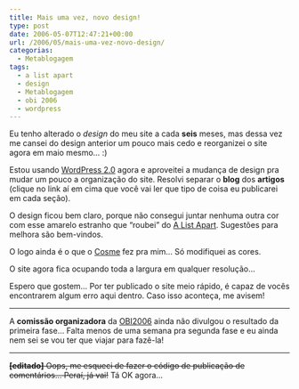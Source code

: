```yaml
---
title: Mais uma vez, novo design!
type: post
date: 2006-05-07T12:47:21+00:00
url: /2006/05/mais-uma-vez-novo-design/
categorias:
  - Metablogagem
tags:
  - a list apart
  - design
  - Metablogagem
  - obi 2006
  - wordpress
---
```


Eu tenho alterado o _design_ do meu site a cada **seis** meses, mas dessa vez me cansei do design anterior um pouco mais cedo e reorganizei o site agora em maio mesmo… :)

Estou usando [WordPress 2.0][1] agora e aproveitei a mudança de design pra mudar um pouco a organização do site. Resolvi separar o **blog** dos **artigos** (clique no link aí em cima que você vai ler que tipo de coisa eu publicarei em cada seção).

O design ficou bem claro, porque não consegui juntar nenhuma outra cor com esse amarelo estranho que “roubei” do [A List Apart][2]. Sugestões para melhora são bem-vindos.

O logo ainda é o que o [Cosme][3] fez pra mim… Só modifiquei as cores.

O site agora fica ocupando toda a largura em qualquer resolução…

Espero que gostem… Por ter publicado o site meio rápido, é capaz de vocês encontrarem algum erro aqui dentro. Caso isso aconteça, me avisem!

---

A **comissão organizadora** da [OBI2006][4] ainda não divulgou o resultado da primeira fase… Falta menos de uma semana pra segunda fase e eu ainda nem sei se vou ter que viajar para fazê-la!

---

<del><strong>[editado]</strong> Oops, me esqueci de fazer o código de publicação de comentários… Peraí, já vai!</del> Tá OK agora…

[1]: http://www.wordpress.org
[2]: http://www.alistapart.com
[3]: http://www.cosmeweb.com.br/blog/
[4]: http://olimpiada.ic.unicamp.br
